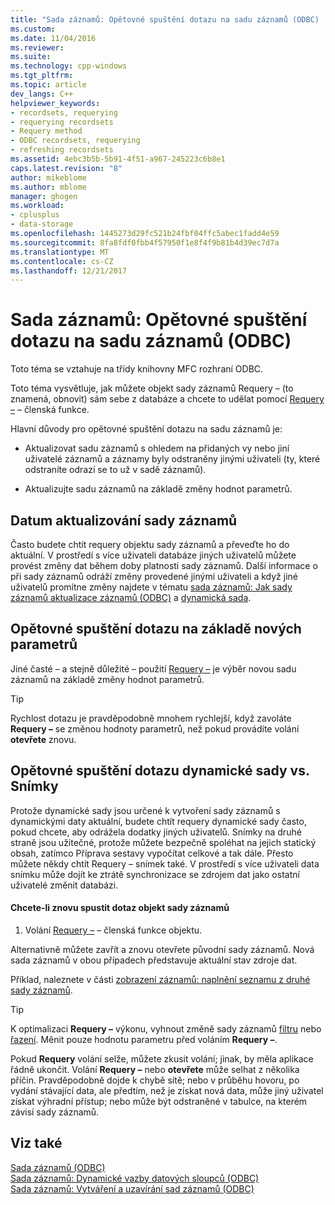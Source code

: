 ```yaml
---
title: "Sada záznamů: Opětovné spuštění dotazu na sadu záznamů (ODBC) | Microsoft Docs"
ms.custom: 
ms.date: 11/04/2016
ms.reviewer: 
ms.suite: 
ms.technology: cpp-windows
ms.tgt_pltfrm: 
ms.topic: article
dev_langs: C++
helpviewer_keywords:
- recordsets, requerying
- requerying recordsets
- Requery method
- ODBC recordsets, requerying
- refreshing recordsets
ms.assetid: 4ebc3b5b-5b91-4f51-a967-245223c6b8e1
caps.latest.revision: "8"
author: mikeblome
ms.author: mblome
manager: ghogen
ms.workload:
- cplusplus
- data-storage
ms.openlocfilehash: 1445273d29fc521b24fbf04ffc5abec1fadd4e59
ms.sourcegitcommit: 8fa8fdf0fbb4f57950f1e8f4f9b81b4d39ec7d7a
ms.translationtype: MT
ms.contentlocale: cs-CZ
ms.lasthandoff: 12/21/2017
---
```

# <a name="recordset-requerying-a-recordset-odbc"></a>Sada záznamů: Opětovné spuštění dotazu na sadu záznamů (ODBC)
Toto téma se vztahuje na třídy knihovny MFC rozhraní ODBC.  
  
 Toto téma vysvětluje, jak můžete objekt sady záznamů Requery – (to znamená, obnovit) sám sebe z databáze a chcete to udělat pomocí [Requery –](../../mfc/reference/crecordset-class.md#requery) – členská funkce.  
  
 Hlavní důvody pro opětovné spuštění dotazu na sadu záznamů je:  
  
-   Aktualizovat sadu záznamů s ohledem na přidaných vy nebo jiní uživatelé záznamů a záznamy byly odstraněny jinými uživateli (ty, které odstraníte odrazí se to už v sadě záznamů).  
  
-   Aktualizujte sadu záznamů na základě změny hodnot parametrů.  
  
##  <a name="_core_bringing_the_recordset_up_to_date"></a>Datum aktualizování sady záznamů  
 Často budete chtít requery objektu sady záznamů a převeďte ho do aktuální. V prostředí s více uživateli databáze jiných uživatelů můžete provést změny dat během doby platnosti sady záznamů. Další informace o při sady záznamů odráží změny provedené jinými uživateli a když jiné uživatelů promítne změny najdete v tématu [sada záznamů: Jak sady záznamů aktualizace záznamů (ODBC)](../../data/odbc/recordset-how-recordsets-update-records-odbc.md) a [dynamická sada](../../data/odbc/dynaset.md).  
  
##  <a name="_core_requerying_based_on_new_parameters"></a>Opětovné spuštění dotazu na základě nových parametrů  
 Jiné časté – a stejně důležité – použití [Requery –](../../mfc/reference/crecordset-class.md#requery) je výběr novou sadu záznamů na základě změny hodnot parametrů.  
  
> [!TIP]
>  Rychlost dotazu je pravděpodobně mnohem rychlejší, když zavoláte **Requery –** se změnou hodnoty parametrů, než pokud provádíte volání **otevřete** znovu.  
  
##  <a name="_core_requerying_dynasets_vs.._snapshots"></a>Opětovné spuštění dotazu dynamické sady vs. Snímky  
 Protože dynamické sady jsou určené k vytvoření sady záznamů s dynamickými daty aktuální, budete chtít requery dynamické sady často, pokud chcete, aby odrážela dodatky jiných uživatelů. Snímky na druhé straně jsou užitečné, protože můžete bezpečně spoléhat na jejich statický obsah, zatímco Příprava sestavy vypočítat celkové a tak dále. Přesto můžete někdy chtít Requery – snímek také. V prostředí s více uživateli data snímku může dojít ke ztrátě synchronizace se zdrojem dat jako ostatní uživatelé změnit databázi.  
  
#### <a name="to-requery-a-recordset-object"></a>Chcete-li znovu spustit dotaz objekt sady záznamů  
  
1.  Volání [Requery –](../../mfc/reference/crecordset-class.md#requery) – členská funkce objektu.  
  
 Alternativně můžete zavřít a znovu otevřete původní sady záznamů. Nová sada záznamů v obou případech představuje aktuální stav zdroje dat.  
  
 Příklad, naleznete v části [zobrazení záznamů: naplnění seznamu z druhé sady záznamů](../../data/filling-a-list-box-from-a-second-recordset-mfc-data-access.md).  
  
> [!TIP]
>  K optimalizaci **Requery –** výkonu, vyhnout změně sady záznamů [filtru](../../data/odbc/recordset-filtering-records-odbc.md) nebo [řazení](../../data/odbc/recordset-sorting-records-odbc.md). Měnit pouze hodnotu parametru před voláním **Requery –**.  
  
 Pokud **Requery** volání selže, můžete zkusit volání; jinak, by měla aplikace řádně ukončit. Volání **Requery –** nebo **otevřete** může selhat z několika příčin. Pravděpodobně dojde k chybě sítě; nebo v průběhu hovoru, po vydání stávající data, ale předtím, než je získat nová data, může jiný uživatel získat výhradní přístup; nebo může být odstraněné v tabulce, na kterém závisí sady záznamů.  
  
## <a name="see-also"></a>Viz také  
 [Sada záznamů (ODBC)](../../data/odbc/recordset-odbc.md)   
 [Sada záznamů: Dynamické vazby datových sloupců (ODBC)](../../data/odbc/recordset-dynamically-binding-data-columns-odbc.md)   
 [Sada záznamů: Vytváření a uzavírání sad záznamů (ODBC)](../../data/odbc/recordset-creating-and-closing-recordsets-odbc.md)